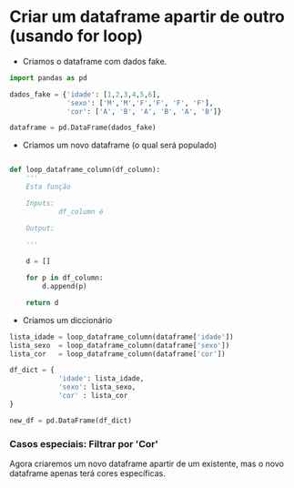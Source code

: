 # Criar um dataframe apartir de outro (usando for loop)

* Criamos o dataframe com dados fake.

```python
import pandas as pd

dados_fake = {'idade': [1,2,3,4,5,6],
			  'sexo': ['M','M','F','F', 'F', 'F'],
			  'cor': ['A', 'B', 'A', 'B', 'A', 'B']}

dataframe = pd.DataFrame(dados_fake) 

```

* Criamos um novo dataframe (o qual será populado)

```python

def loop_dataframe_column(df_column):
	'''
	Esta função 

	Inputs:
			df_column é

	Output:

	'''
	
	d = []

	for p in df_column:
		d.append(p)

	return d 

```

* Criamos um diccionário


```python
lista_idade = loop_dataframe_column(dataframe['idade'])
lista_sexo  = loop_dataframe_column(dataframe['sexo'])
lista_cor   = loop_dataframe_column(dataframe['cor'])

df_dict = {
			'idade': lista_idade, 
			'sexo': lista_sexo,
			'cor' : lista_cor
}

new_df = pd.DataFrame(df_dict)
```


### Casos especiais: Filtrar por 'Cor'

Agora criaremos um novo dataframe apartir de um existente, mas o novo dataframe
apenas terá cores específicas. 
